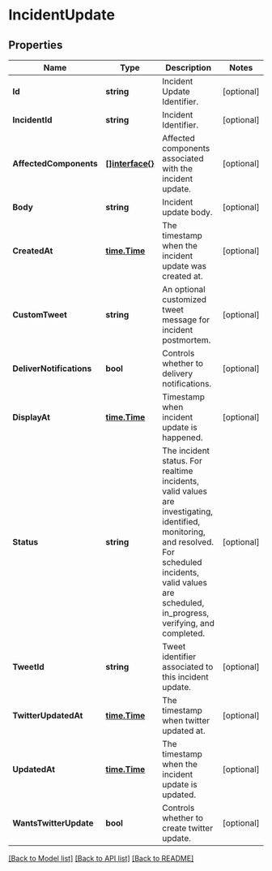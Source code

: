 # IncidentUpdate

## Properties
Name | Type | Description | Notes
------------ | ------------- | ------------- | -------------
**Id** | **string** | Incident Update Identifier. | [optional] 
**IncidentId** | **string** | Incident Identifier. | [optional] 
**AffectedComponents** | [**[]interface{}**](interface{}.md) | Affected components associated with the incident update. | [optional] 
**Body** | **string** | Incident update body. | [optional] 
**CreatedAt** | [**time.Time**](time.Time.md) | The timestamp when the incident update was created at. | [optional] 
**CustomTweet** | **string** | An optional customized tweet message for incident postmortem. | [optional] 
**DeliverNotifications** | **bool** | Controls whether to delivery notifications. | [optional] 
**DisplayAt** | [**time.Time**](time.Time.md) | Timestamp when incident update is happened. | [optional] 
**Status** | **string** | The incident status. For realtime incidents, valid values are investigating, identified, monitoring, and resolved. For scheduled incidents, valid values are scheduled, in_progress, verifying, and completed. | [optional] 
**TweetId** | **string** | Tweet identifier associated to this incident update. | [optional] 
**TwitterUpdatedAt** | [**time.Time**](time.Time.md) | The timestamp when twitter updated at. | [optional] 
**UpdatedAt** | [**time.Time**](time.Time.md) | The timestamp when the incident update is updated. | [optional] 
**WantsTwitterUpdate** | **bool** | Controls whether to create twitter update. | [optional] 

[[Back to Model list]](../README.md#documentation-for-models) [[Back to API list]](../README.md#documentation-for-api-endpoints) [[Back to README]](../README.md)


